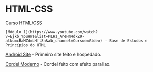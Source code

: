 # HTML-CSS
Curso HTML/CSS

```Curso
[Módulo 1](https://www.youtube.com/watch?v=Ejkb_YpuHWs&list=PLHz_AreHm4dkZ9-atkcmcBaMZdmLHft8n&ab_channel=CursoemVídeo) - Base de Estudos e Princípios do HTML

```

[Android Site](https://p3dr0dev.github.io/HTML-CSS/android-desafio/index.html) - Primeiro site feito e hospedado.

[Cordel Moderno](https://p3dr0dev.github.io/HTML-CSS/cordel-desafio/cordel.html) - Cordel feito com efeito parallax.